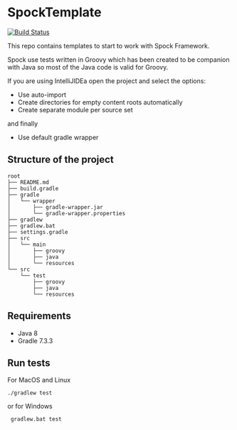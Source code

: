 # SpockTemplate
[![Build Status](https://travis-ci.com/Joxebus/SpockTemplate.svg?branch=example4)](https://travis-ci.com/Joxebus/SpockTemplate)

This repo contains templates to start to work with Spock Framework.

Spock use tests written in Groovy which has been created to be companion with Java so most of the Java code is valid for Groovy.

If you are using IntelliJIDEa open the project and select the options:

- Use auto-import
- Create directories for empty content roots automatically
- Create separate module per source set

and finally

- Use default gradle wrapper

## Structure of the project

```
root
├── README.md
├── build.gradle
├── gradle
│   └── wrapper
│       ├── gradle-wrapper.jar
│       └── gradle-wrapper.properties
├── gradlew
├── gradlew.bat
├── settings.gradle
├── src
│   └── main
│       ├── groovy
│       ├── java
│       └── resources
└── src
    └── test
        ├── groovy
        ├── java
        └── resources
```

## Requirements

- Java 8
- Gradle 7.3.3

## Run tests

For MacOS and Linux

`` ./gradlew test ``  

or for Windows

`` gradlew.bat test``

